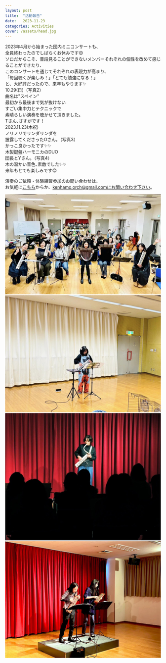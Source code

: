 ```yaml
---
layout: post
title:  "活動報告"
date:   2023-11-23 
categories: Activities
cover: /assets/head.jpg
---
```

2023年4月から始まった団内ミニコンサートも、  
全員終わったのでしばらくお休みです😊  
ソロだからこそ、普段見ることができないメンバーそれぞれの個性を改めて感じることができたり、  
このコンサートを通じてそれぞれの表現力が高まり、  
「毎回聴くが楽しみ！」「とても勉強になる！」  
と、大好評だったので、来年もやります✨  
10.29(日)（写真2）  
曲名は"スペイン"  
最初から最後まで気が抜けない  
すごい集中力とテクニックで  
素晴らしい演奏を聴かせて頂きました｡  
Tさん､さすがです！  
2023.11.23(木祝)  
ノリノリでリンダリンダを  
披露してくださったOさん｡（写真3）  
かっこ良かったです✨✨  
木製鍵盤ハーモニカのDUO  
団長とYさん｡（写真4）  
木の温かい音色､素敵でした✨✨  
来年もとても楽しみです😊  
    
    
演奏のご依頼・体験練習参加のお問い合わせは、  
お気軽に[こちら](https://docs.google.com/forms/d/e/1FAIpQLSeOdIlDB3uChvhrr9F543WjyJz2orR1FHCYdYVnwKcQU6wVcg/viewform)からか、kenhamo.orch@gmail.comにお問い合わせ下さい。
  
<img border="0" src="/assets/20231123-1.jpg">      
<img border="0" src="/assets/20231123-2.jpg">   
<img border="0" src="/assets/20231123-3.jpg">   
<img border="0" src="/assets/20231123-4.jpg">  
